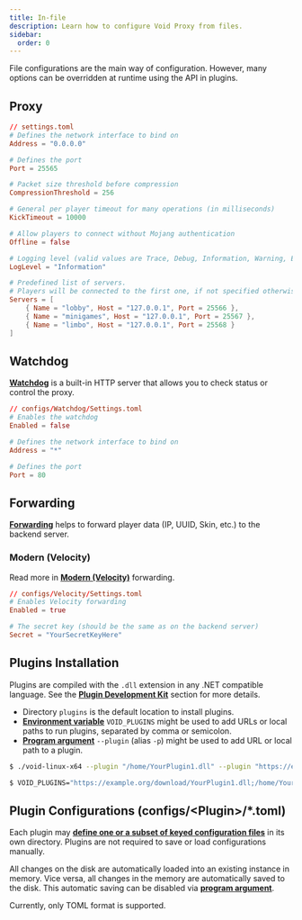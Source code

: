 ```yaml
---
title: In-file
description: Learn how to configure Void Proxy from files.
sidebar:
  order: 0
---
```


File configurations are the main way of configuration.
However, many options can be overridden at runtime using the API in plugins.

## Proxy

```toml
// settings.toml
# Defines the network interface to bind on
Address = "0.0.0.0"

# Defines the port
Port = 25565

# Packet size threshold before compression
CompressionThreshold = 256

# General per player timeout for many operations (in milliseconds)
KickTimeout = 10000

# Allow players to connect without Mojang authentication
Offline = false

# Logging level (valid values are Trace, Debug, Information, Warning, Error, Critical)
LogLevel = "Information"

# Predefined list of servers. 
# Players will be connected to the first one, if not specified otherwise from plugins.
Servers = [
	{ Name = "lobby", Host = "127.0.0.1", Port = 25566 },
	{ Name = "minigames", Host = "127.0.0.1", Port = 25567 },
	{ Name = "limbo", Host = "127.0.0.1", Port = 25568 }
]
```

## Watchdog
[**Watchdog**](/docs/watchdog) is a built-in HTTP server that allows you to check status or control the proxy.

```toml
// configs/Watchdog/Settings.toml
# Enables the watchdog
Enabled = false

# Defines the network interface to bind on
Address = "*"

# Defines the port
Port = 80
```

## Forwarding
[**Forwarding**](/docs/forwardings/forwarding-overview) helps to forward player data (IP, UUID, Skin, etc.) to the backend server.

### Modern (Velocity)
Read more in [**Modern (Velocity)**](/docs/forwardings/modern) forwarding.

```toml
// configs/Velocity/Settings.toml
# Enables Velocity forwarding
Enabled = true

# The secret key (should be the same as on the backend server)
Secret = "YourSecretKeyHere"
```

## Plugins Installation

Plugins are compiled with the `.dll` extension in any .NET compatible language.
See the [**Plugin Development Kit**](/docs/developing-plugins/development-kit) section for more details.

- Directory `plugins` is the default location to install plugins.
- [**Environment variable**](/docs/configuration/environment-variables/#plugins) `VOID_PLUGINS` might be used to add URLs or local paths to run plugins, separated by comma or semicolon.
- [**Program argument**](/docs/configuration/program-arguments#plugins) `--plugin` (alias `-p`) might be used to add URL or local path to a plugin.

```bash title="Program Argument Example"
$ ./void-linux-x64 --plugin "/home/YourPlugin1.dll" --plugin "https://example.org/download/YourPlugin2.dll"
```
```bash title="Environment Variable Example"
$ VOID_PLUGINS="https://example.org/download/YourPlugin1.dll;/home/YourPlugin2.dll" ./void-linux-x64
```

## Plugin Configurations (configs/\<Plugin\>/*.toml)

Each plugin may [**define one or a subset of keyed configuration files**](/docs/developing-plugins/configuration/) in its own directory. 
Plugins are not required to save or load configurations manually. 

All changes on the disk are automatically loaded into an existing instance in memory.
Vice versa, all changes in the memory are automatically saved to the disk. This automatic saving can be disabled via [**program argument**](/docs/configuration/program-arguments/#file-configuration).

Currently, only TOML format is supported.
